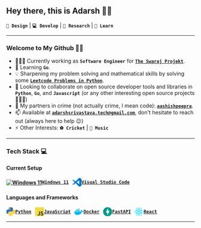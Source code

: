 ## Hey there, this is Adarsh 👋🏻

**`🎨 Design`** | **`💻 Develop`** | **`🔭 Research`** | **`🧠 Learn`**

---

### Welcome to My Github 🙌🏻

- 👨🏻‍💻 Currently working as **`Software Engineer`** for **[`The Swaraj Projekt`](https://swaraj.art/)**.
- 🌱 Learning **`Go`**.
- 💡 Sharpening my problem solving and mathematical skills by solving some **[`Leetcode Problems in Python`](https://leetcode.com/adarshSrivastava01/)**.
- 👯 Looking to collaborate on open source developer tools and libraries in **`Python`**, **`Go`**, and **`Javascript`** (or any other interesting open source projects 🤷🏻‍♀️)
- 👬 My partners in crime (not actually crime, I mean code): **[`aashishpeepra`](https://github.com/aashishpeepra)**.
- 📫 Available at **[`adarshsrivastava.tech@gmail.com`](mailto:adarshsrivastava.tech@gmail.com)**, don't hesitate to reach out (always here to help 😉)
- ⚡ Other Interests: **`⚽ Cricket`** | **`🔭 Music`**

---

### Tech Stack 💻

#### Current Setup

<b>
<a href="https://www.microsoft.com/en-in/windows/windows-11" title="Windows 11"><img align="center" alt="Windows 11" width="24" height="24" src="https://github.com/divykj/divykj/raw/master/icons/windows.svg" /><code>Windows 11</code></a>
&nbsp;
<a href="https://code.visualstudio.com/" title="Visual Studio Code"><img align="center" alt="Visual Studio Code" width="24" height="24" src="https://github.com/divykj/divykj/raw/master/icons/vscode.svg" /><code>Visual Studio Code</code></a>
</b>

#### Languages and Frameworks

<b>
<a href="https://www.python.org/" title="Python"><img align="center" alt="Python" width="24" height="24" src="https://github.com/divykj/divykj/raw/master/icons/python.svg" /><code>Python</code></a>
&nbsp;
<a href="https://developer.mozilla.org/en-US/docs/Web/JavaScript" title="JavaScript"><img align="center" alt="JavaScript" width="24" height="24" src="https://github.com/divykj/divykj/raw/master/icons/javascript.png" /><code>JavaScript</code></a>
&nbsp;
<a href="https://www.docker.com/" title="Docker"><img align="center" alt="Docker" width="24" height="24" src="https://github.com/divykj/divykj/raw/master/icons/docker.svg" /><code>Docker</code></a>
&nbsp;
<a href="https://fastapi.tiangolo.com/" title="FastAPI"><img align="center" alt="FastAPI" width="24" height="24" src="https://github.com/divykj/divykj/raw/master/icons/fastapi.png" /><code>FastAPI</code></a>
&nbsp;
<a href="https://reactjs.org/" title="React"><img align="center" alt="React" width="24" height="24" src="https://github.com/divykj/divykj/raw/master/icons/react.svg" /><code>React</code></a>
</b>

---